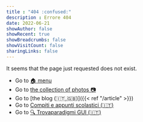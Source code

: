 ```yaml
---
title : "404 :confused:"
description : Errore 404
date: 2022-06-21
showAuthor: false
showRecent: true
showBreadcrumbs: false
showVisitCount: false
sharingLinks: false
---
```


It seems that the page just requested does not exist.

* Go to [:house: menu](https://bortox.it/)
* Go to <a target="_blank" href="https://bortox.it/galleria/"> the collection of photos 📷</a>
* Go to [the blog (:it:,:uk:)]({{< ref "/article" >}})
* Go to <a target="_blank" href="https://bortox.it/Compiti-scolastici/">Compiti e appunti scolastici (🇮🇹)</a>
* Go to <a target="_blank" href="https://bortox.it/trovaparadigmi/">🔍 Trovaparadigmi GUI (🇮🇹)</a>